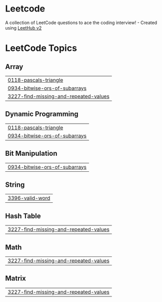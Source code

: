 # Leetcode
A collection of LeetCode questions to ace the coding interview! - Created using [LeetHub v2](https://github.com/arunbhardwaj/LeetHub-2.0)

<!---LeetCode Topics Start-->
# LeetCode Topics
## Array
|  |
| ------- |
| [0118-pascals-triangle](https://github.com/abdhija09/Leetcode/tree/master/0118-pascals-triangle) |
| [0934-bitwise-ors-of-subarrays](https://github.com/abdhija09/Leetcode/tree/master/0934-bitwise-ors-of-subarrays) |
| [3227-find-missing-and-repeated-values](https://github.com/abdhija09/Leetcode/tree/master/3227-find-missing-and-repeated-values) |
## Dynamic Programming
|  |
| ------- |
| [0118-pascals-triangle](https://github.com/abdhija09/Leetcode/tree/master/0118-pascals-triangle) |
| [0934-bitwise-ors-of-subarrays](https://github.com/abdhija09/Leetcode/tree/master/0934-bitwise-ors-of-subarrays) |
## Bit Manipulation
|  |
| ------- |
| [0934-bitwise-ors-of-subarrays](https://github.com/abdhija09/Leetcode/tree/master/0934-bitwise-ors-of-subarrays) |
## String
|  |
| ------- |
| [3396-valid-word](https://github.com/abdhija09/Leetcode/tree/master/3396-valid-word) |
## Hash Table
|  |
| ------- |
| [3227-find-missing-and-repeated-values](https://github.com/abdhija09/Leetcode/tree/master/3227-find-missing-and-repeated-values) |
## Math
|  |
| ------- |
| [3227-find-missing-and-repeated-values](https://github.com/abdhija09/Leetcode/tree/master/3227-find-missing-and-repeated-values) |
## Matrix
|  |
| ------- |
| [3227-find-missing-and-repeated-values](https://github.com/abdhija09/Leetcode/tree/master/3227-find-missing-and-repeated-values) |
<!---LeetCode Topics End-->
